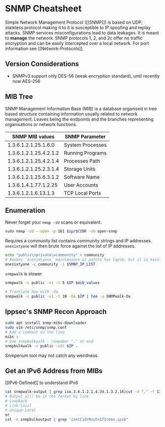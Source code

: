 # SNMP Cheatsheet

Simple Network Management Protocol ([[SNMP]]) is based on UDP; stateless protocol making it to it is susceptible to IP spoofing and replay attacks. SNMP services misconfigurations lead to data leakages. It is meant to **manage** the network. SNMP protocols 1, 2, and 2c offer no traffic encryption and can be easily intercepted over a local network. For port information see [[Network-Protocols]].

## Version Considerations

- SNMPv3 support only DES-56 (weak encryption standard), until recently now AES-256

## MIB Tree

SNMP Management Information Base (MIB) is a database organised in tree based structure containing information usually related to network management. Leaves being the endpoints and the branches representing organisations or network functions.

SNMP MIB values | SNMP Parameter
--- | ---
1.3.6.1.2.1.25.1.6.0 | System Processes
1.3.6.1.2.1.25.4.2.1.2 | Running Programs
1.3.6.1.2.1.25.4.2.1.4 |  Processes Path
1.3.6.1.2.1.25.2.3.1.4 | Storage Units
1.3.6.1.2.1.25.6.3.1.2 | Software Name
1.3.6.1.4.1.77.1.2.25 | User Accounts
1.3.6.1.2.1.6.13.1.3 | TCP Local Ports

## Enumeration

Never forget your `nmap -sU` scans or equivalent.
```bash
sudo nmap -sU --open -p 161 $ip/$CIDR -oG open-snmp
```


Requires a community list contains community strings and IP addresses. `onesixtyone` will then brute force against the list of IP addresses. 
```bash
echo "public\nprivate\ncommunity" > community 
# Beware `onesixtyone` maintenance at points has lapse, but it is maintained
onesixtyone -c community -i $SMNP_IP_LIST
```

`snmpwalk` is slower
```bash
snmpwalk -c public -v1 -t 5 $IP $mib_values

# Translate hex with -Oa 
snmpwalk -c public -v1 -t 10 -Oa $IP | tee -a SNMPwalk-Oa

```

## Ippsec's SNMP Recon Approach

```bash
sudo apt install snmp-mibs-downloader
sudo vim /etc/snmp/snmp.conf
# Add a comment on the line 
mibs :
# Use snmpbulkwalk - remember '.' at end
snmpbulkwalk -c public -v2c $IP .
```

Snmpenum tool may not catch any weirdness.

## Get an IPv6 Address from MIBs
[[IPv6-Defined]] to understand IPv6

```bash
cat snmpwalk-output | grep iso.3.6.1.2.1.4.34.1.3.2.16|cut -d "." -f 13-28 | cut -d " " -f 1
# Output will be in the format by line
# Loopback
# Link-Local
# Unique-Local
or 
cat -n snmpbulkoutput | grep "inetCidrRouteIfIndex.ipv6"
```


